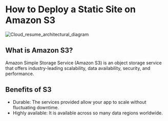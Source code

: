 # How to Deploy a Static Site on Amazon S3
![Cloud_resume_architectural_diagram](https://github.com/zablon-oigo/deploy-static-site-on-amazon-s3/assets/143833326/bfa4c4a1-f270-4774-b199-7b5f909d87f2)

## What is Amazon S3?
Amazon Simple Storage Service (Amazon S3) is an object storage service that offers industry-leading scalability, data availability, security, and performance.

## Benefits of S3
- Durable: The services provided allow your app to scale without fluctuating downtime.
- Highly available: It is available across so many data regions worldwide.

 

